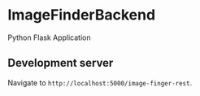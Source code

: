 # ImageFinderBackend

Python Flask Application

## Development server

Navigate to `http://localhost:5000/image-finger-rest`.
